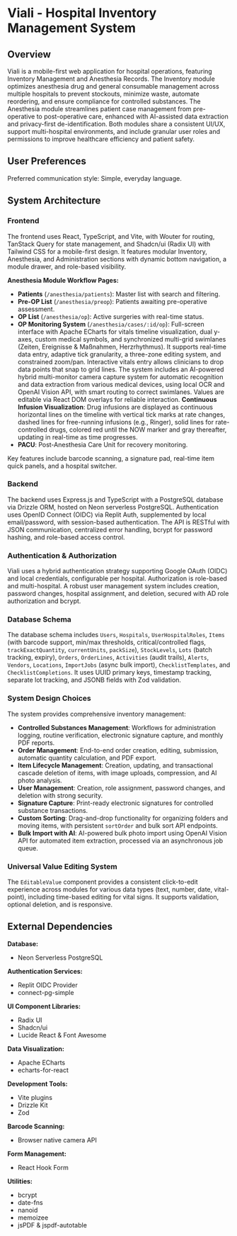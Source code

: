 # Viali - Hospital Inventory Management System

## Overview
Viali is a mobile-first web application for hospital operations, featuring Inventory Management and Anesthesia Records. The Inventory module optimizes anesthesia drug and general consumable management across multiple hospitals to prevent stockouts, minimize waste, automate reordering, and ensure compliance for controlled substances. The Anesthesia module streamlines patient case management from pre-operative to post-operative care, enhanced with AI-assisted data extraction and privacy-first de-identification. Both modules share a consistent UI/UX, support multi-hospital environments, and include granular user roles and permissions to improve healthcare efficiency and patient safety.

## User Preferences
Preferred communication style: Simple, everyday language.

## System Architecture

### Frontend
The frontend uses React, TypeScript, and Vite, with Wouter for routing, TanStack Query for state management, and Shadcn/ui (Radix UI) with Tailwind CSS for a mobile-first design. It features modular Inventory, Anesthesia, and Administration sections with dynamic bottom navigation, a module drawer, and role-based visibility.

**Anesthesia Module Workflow Pages:**
- **Patients** (`/anesthesia/patients`): Master list with search and filtering.
- **Pre-OP List** (`/anesthesia/preop`): Patients awaiting pre-operative assessment.
- **OP List** (`/anesthesia/op`): Active surgeries with real-time status.
- **OP Monitoring System** (`/anesthesia/cases/:id/op`): Full-screen interface with Apache ECharts for vitals timeline visualization, dual y-axes, custom medical symbols, and synchronized multi-grid swimlanes (Zeiten, Ereignisse & Maßnahmen, Herzrhythmus). It supports real-time data entry, adaptive tick granularity, a three-zone editing system, and constrained zoom/pan. Interactive vitals entry allows clinicians to drop data points that snap to grid lines. The system includes an AI-powered hybrid multi-monitor camera capture system for automatic recognition and data extraction from various medical devices, using local OCR and OpenAI Vision API, with smart routing to correct swimlanes. Values are editable via React DOM overlays for reliable interaction. **Continuous Infusion Visualization**: Drug infusions are displayed as continuous horizontal lines on the timeline with vertical tick marks at rate changes, dashed lines for free-running infusions (e.g., Ringer), solid lines for rate-controlled drugs, colored red until the NOW marker and gray thereafter, updating in real-time as time progresses.
- **PACU**: Post-Anesthesia Care Unit for recovery monitoring.

Key features include barcode scanning, a signature pad, real-time item quick panels, and a hospital switcher.

### Backend
The backend uses Express.js and TypeScript with a PostgreSQL database via Drizzle ORM, hosted on Neon serverless PostgreSQL. Authentication uses OpenID Connect (OIDC) via Replit Auth, supplemented by local email/password, with session-based authentication. The API is RESTful with JSON communication, centralized error handling, bcrypt for password hashing, and role-based access control.

### Authentication & Authorization
Viali uses a hybrid authentication strategy supporting Google OAuth (OIDC) and local credentials, configurable per hospital. Authorization is role-based and multi-hospital. A robust user management system includes creation, password changes, hospital assignment, and deletion, secured with AD role authorization and bcrypt.

### Database Schema
The database schema includes `Users`, `Hospitals`, `UserHospitalRoles`, `Items` (with barcode support, min/max thresholds, critical/controlled flags, `trackExactQuantity`, `currentUnits`, `packSize`), `StockLevels`, `Lots` (batch tracking, expiry), `Orders`, `OrderLines`, `Activities` (audit trails), `Alerts`, `Vendors`, `Locations`, `ImportJobs` (async bulk import), `ChecklistTemplates`, and `ChecklistCompletions`. It uses UUID primary keys, timestamp tracking, separate lot tracking, and JSONB fields with Zod validation.

### System Design Choices
The system provides comprehensive inventory management:
- **Controlled Substances Management**: Workflows for administration logging, routine verification, electronic signature capture, and monthly PDF reports.
- **Order Management**: End-to-end order creation, editing, submission, automatic quantity calculation, and PDF export.
- **Item Lifecycle Management**: Creation, updating, and transactional cascade deletion of items, with image uploads, compression, and AI photo analysis.
- **User Management**: Creation, role assignment, password changes, and deletion with strong security.
- **Signature Capture**: Print-ready electronic signatures for controlled substance transactions.
- **Custom Sorting**: Drag-and-drop functionality for organizing folders and moving items, with persistent `sortOrder` and bulk sort API endpoints.
- **Bulk Import with AI**: AI-powered bulk photo import using OpenAI Vision API for automated item extraction, processed via an asynchronous job queue.

### Universal Value Editing System
The `EditableValue` component provides a consistent click-to-edit experience across modules for various data types (text, number, date, vital-point), including time-based editing for vital signs. It supports validation, optional deletion, and is responsive.

## External Dependencies

**Database:**
- Neon Serverless PostgreSQL

**Authentication Services:**
- Replit OIDC Provider
- connect-pg-simple

**UI Component Libraries:**
- Radix UI
- Shadcn/ui
- Lucide React & Font Awesome

**Data Visualization:**
- Apache ECharts
- echarts-for-react

**Development Tools:**
- Vite plugins
- Drizzle Kit
- Zod

**Barcode Scanning:**
- Browser native camera API

**Form Management:**
- React Hook Form

**Utilities:**
- bcrypt
- date-fns
- nanoid
- memoizee
- jsPDF & jspdf-autotable